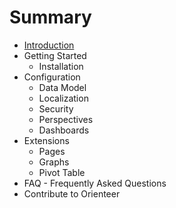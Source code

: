 # Summary

* [Introduction](README.md)
* Getting Started
   * Installation
* Configuration
  * Data Model
  * Localization
  * Security
  * Perspectives
  * Dashboards
* Extensions
  * Pages
  * Graphs
  * Pivot Table
* FAQ - Frequently Asked Questions
* Contribute to Orienteer

